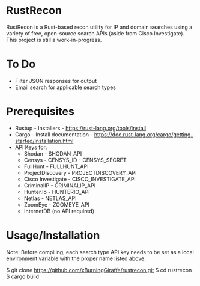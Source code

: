 # RustRecon #

RustRecon is a Rust-based recon utility for IP and domain searches using a variety of free, open-source search APIs (aside from Cisco Investigate). This project is still a work-in-progress.

# To Do #
- Filter JSON responses for output
- Email search for applicable search types

# Prerequisites #
- Rustup - Installers -  https://rust-lang.org/tools/install
- Cargo - Install documentation - https://doc.rust-lang.org/cargo/getting-started/installation.html
- API Keys for:
  - Shodan - SHODAN_API
  - Censys - CENSYS_ID
           - CENSYS_SECRET
  - FullHunt - FULLHUNT_API
  - ProjectDiscovery - PROJECTDISCOVERY_API
  - Cisco Investigate - CISCO_INVESTIGATE_API
  - CriminalIP - CRIMINALIP_API
  - Hunter.Io - HUNTERIO_API
  - Netlas - NETLAS_API
  - ZoomEye - ZOOMEYE_API
  - InternetDB (no API required)

# Usage/Installation #
Note: Before compiling, each search type API key needs to be set as a local environment variable with the proper name listed above.

$ git clone https://github.com/xBurningGiraffe/rustrecon.git
$ cd rustrecon
$ cargo build

   

